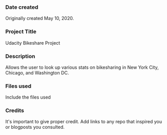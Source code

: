 ### Date created
Originally created May 10, 2020.

### Project Title
Udacity Bikeshare Project

### Description
Allows the user to look up various stats on bikesharing in New York City, Chicago, and Washington DC.

### Files used
Include the files used

### Credits
It's important to give proper credit. Add links to any repo that inspired you or blogposts you consulted.
